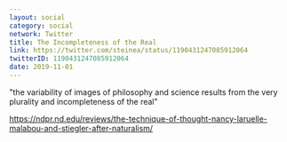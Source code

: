 ```yaml
---
layout: social
category: social
network: Twitter
title: The Incompleteness of the Real
link: https://twitter.com/steinea/status/1190431247085912064
twitterID: 1190431247085912064
date: 2019-11-01
---
```


"the variability of images of philosophy and science results from the very plurality and incompleteness of the real"

<https://ndpr.nd.edu/reviews/the-technique-of-thought-nancy-laruelle-malabou-and-stiegler-after-naturalism/>
